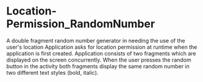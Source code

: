 # Location-Permission_RandomNumber
A double fragment random number generator in needing the use of the user's location 
Application asks for location permission at runtime when the application is first created. 
Application consists of two fragments which are displayed on the screen concurrently.
When the user presses the random button in the activity both fragments display 
the same random number in two different text styles (bold, italic).
